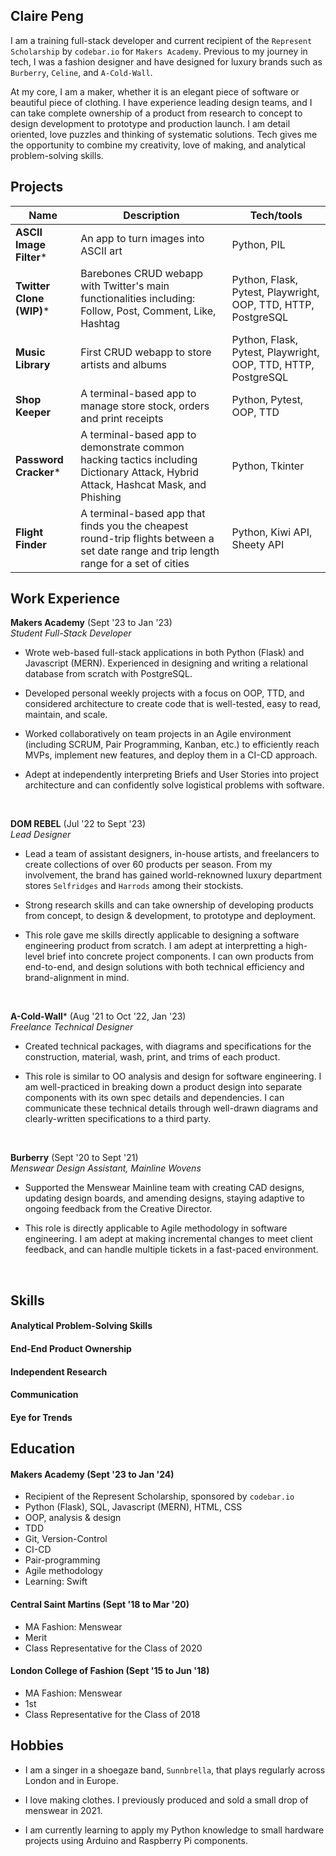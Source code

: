 ## Claire Peng

<!-- A sentence about who and what you are. Then a sentence about what you've achieved. And then a sentence about what excites you about tech. -->

I am a training full-stack developer and current recipient of the `Represent Scholarship` by `codebar.io` for `Makers Academy`. Previous to my journey in tech, I was a fashion designer and have designed for luxury brands such as `Burberry`, `Celine`, and `A-Cold-Wall`. 

At my core, I am a maker, whether it is an elegant piece of software or beautiful piece of clothing. I have experience leading design teams, and I can take complete ownership of a product from research to concept to design development to prototype and production launch. I am detail oriented, love puzzles and thinking of systematic solutions. Tech gives me the opportunity to combine my creativity, love of making, and analytical problem-solving skills.

## Projects

| Name                        | Description                   | Tech/tools                  |
| ----------------------------| ----------------------------- | --------------------------- |
| **ASCII Image Filter***      | An app to turn images into ASCII art | Python, PIL     |
| **Twitter Clone (WIP)*** | Barebones CRUD webapp with Twitter's main functionalities including: Follow, Post, Comment, Like, Hashtag | Python, Flask, Pytest, Playwright, OOP, TTD, HTTP, PostgreSQL |
| **Music Library**           | First CRUD webapp to store artists and albums | Python, Flask, Pytest, Playwright, OOP, TTD, HTTP, PostgreSQL |
| **Shop Keeper**| A terminal-based app to manage store stock, orders and print receipts | Python, Pytest, OOP, TTD |
| **Password Cracker*** | A terminal-based app to demonstrate common hacking tactics including Dictionary Attack, Hybrid Attack, Hashcat Mask, and Phishing | Python, Tkinter |
| **Flight Finder** | A terminal-based app that finds you the cheapest round-trip flights between a set date range and trip length range for a set of cities | Python, Kiwi API, Sheety API |

## Work Experience

**Makers Academy** (Sept '23 to Jan '23)  
_Student Full-Stack Developer_

- Wrote web-based full-stack applications in both Python (Flask) and Javascript (MERN). Experienced in designing and writing a relational database from scratch with PostgreSQL.

- Developed personal weekly projects with a focus on OOP, TTD, and considered architecture to create code that is well-tested, easy to read, maintain, and scale.

- Worked collaboratively on team projects in an Agile environment (including SCRUM, Pair Programming, Kanban, etc.) to efficiently reach MVPs, implement new features, and deploy them in a CI-CD approach.

- Adept at independently interpreting Briefs and User Stories into project architecture and can confidently solve logistical problems with software.


<br>

**DOM REBEL** (Jul '22 to Sept '23)  
_Lead Designer_

- Lead a team of assistant designers, in-house artists, and freelancers to create collections of over 60 products per season. From my involvement, the brand has gained world-reknowned luxury department stores `Selfridges` and `Harrods` among their stockists.

- Strong research skills and can take ownership of developing products from concept, to design & development, to prototype and deployment.

- This role gave me skills directly applicable to designing a software engineering product from scratch. I am adept at interpretting a high-level brief into concrete project components. I can own products from end-to-end, and design solutions with both technical efficiency and brand-alignment in mind.

<br>

**A-Cold-Wall*** (Aug '21 to Oct '22, Jan '23)  
_Freelance Technical Designer_

- Created technical packages, with diagrams and specifications for the construction, material, wash, print, and trims of each product.

- This role is similar to OO analysis and design for software engineering. I am well-practiced in breaking down a product design into separate components with its own spec details and dependencies. I can communicate these technical details through well-drawn diagrams and clearly-written specifications to a third party.

<br>

**Burberry** (Sept '20 to Sept '21)  
_Menswear Design Assistant, Mainline Wovens_

- Supported the Menswear Mainline team with creating CAD designs, updating design boards, and amending designs, staying adaptive to ongoing feedback from the Creative Director.

- This role is directly applicable to Agile methodology in software engineering. I am adept at making incremental changes to meet client feedback, and can handle multiple tickets in a fast-paced environment.

<br>

## Skills


#### Analytical Problem-Solving Skills
<!-- TODO -->

#### End-End Product Ownership
<!-- TODO -->

#### Independent Research
<!-- TODO -->

#### Communication
<!-- TODO -->

#### Eye for Trends
<!-- TODO -->

## Education

#### Makers Academy (Sept '23 to Jan '24)
<!-- TODO: Description -->
- Recipient of the Represent Scholarship, sponsored by `codebar.io`
- Python (Flask), SQL, Javascript (MERN), HTML, CSS
- OOP, analysis & design
- TDD
- Git, Version-Control
- CI-CD
- Pair-programming
- Agile methodology
- Learning: Swift

#### Central Saint Martins (Sept '18 to Mar '20)

- MA Fashion: Menswear
- Merit
- Class Representative for the Class of 2020

#### London College of Fashion (Sept '15 to Jun '18)

- MA Fashion: Menswear
- 1st
- Class Representative for the Class of 2018

## Hobbies

- I am a singer in a shoegaze band, `Sunnbrella`, that plays regularly across London and in Europe.

- I love making clothes. I previously produced and sold a small drop of menswear in 2021.

- I am currently learning to apply my Python knowledge to small hardware projects using Arduino and Raspberry Pi components.